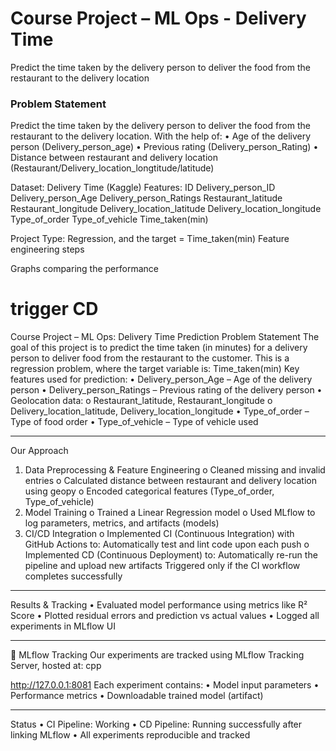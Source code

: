 # Course Project – ML Ops - Delivery Time
Predict the time taken by the delivery person to deliver the food from the restaurant to the delivery location



### Problem Statement 
Predict the time taken by the delivery person to deliver the food from the restaurant to the delivery location. With the help of:
•	Age of the delivery person (Delivery_person_age)
•	Previous rating (Delivery_person_Rating)
•	Distance between restaurant and delivery location (Restaurant/Delivery_location_longtitude/latitude)

Dataset: Delivery Time (Kaggle)
Features: 
ID	Delivery_person_ID	Delivery_person_Age	Delivery_person_Ratings	Restaurant_latitude	Restaurant_longitude	Delivery_location_latitude	Delivery_location_longitude	Type_of_order	Type_of_vehicle	Time_taken(min)

Project Type: Regression, and the target = Time_taken(min)
Feature engineering steps



Graphs comparing the performance

# trigger CD
Course Project – ML Ops: Delivery Time Prediction
Problem Statement
The goal of this project is to predict the time taken (in minutes) for a delivery person to deliver food from the restaurant to the customer.
This is a regression problem, where the target variable is:
 Time_taken(min)
Key features used for prediction:
•	Delivery_person_Age – Age of the delivery person
•	Delivery_person_Ratings – Previous rating of the delivery person
•	Geolocation data:
o	Restaurant_latitude, Restaurant_longitude
o	Delivery_location_latitude, Delivery_location_longitude
•	Type_of_order – Type of food order
•	Type_of_vehicle – Type of vehicle used
________________________________________
Our Approach
1.	Data Preprocessing & Feature Engineering
o	Cleaned missing and invalid entries
o	Calculated distance between restaurant and delivery location using geopy
o	Encoded categorical features (Type_of_order, Type_of_vehicle)
2.	Model Training
o	Trained a Linear Regression model
o	Used MLflow to log parameters, metrics, and artifacts (models)
3.	CI/CD Integration
o	Implemented CI (Continuous Integration) with GitHub Actions to:
 	Automatically test and lint code upon each push
o	Implemented CD (Continuous Deployment) to:
	Automatically re-run the pipeline and upload new artifacts
	Triggered only if the CI workflow completes successfully
________________________________________
Results & Tracking
•	Evaluated model performance using metrics like R² Score
•	Plotted residual errors and prediction vs actual values
•	Logged all experiments in MLflow UI
________________________________________
🔗 MLflow Tracking
Our experiments are tracked using MLflow Tracking Server, hosted at:
cpp

http://127.0.0.1:8081
Each experiment contains:
•	Model input parameters
•	Performance metrics
•	Downloadable trained model (artifact)
________________________________________
Status
•	CI Pipeline: Working
•	CD Pipeline: Running successfully after linking MLflow
•	All experiments reproducible and tracked

